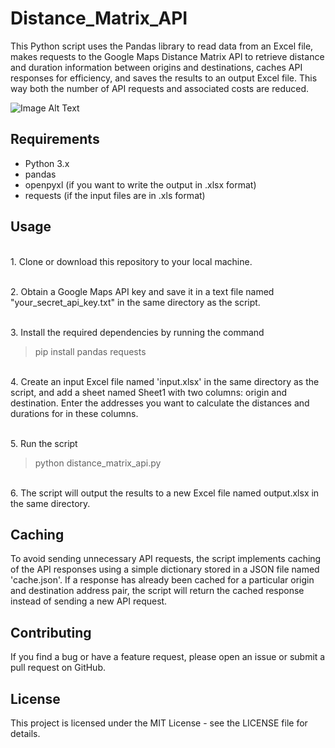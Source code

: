# Distance_Matrix_API
This Python script uses the Pandas library to read data from an Excel file, makes requests to the Google Maps Distance Matrix API to retrieve distance and duration information between origins and destinations, caches API responses for efficiency, and saves the results to an output Excel file. This way both the number of API requests and associated costs are reduced. </br>

![Image Alt Text](./distance-matrix-google-maps-api.jpg)


## Requirements
- Python 3.x
- pandas
- openpyxl (if you want to write the output in .xlsx format)
- requests (if the input files are in .xls format)


## Usage

</br>1. Clone or download this repository to your local machine.

</br>2. Obtain a Google Maps API key and save it in a text file named "your_secret_api_key.txt" in the same directory as the script.

</br>3. Install the required dependencies by running the command
> pip install pandas requests

</br>4. Create an input Excel file named 'input.xlsx' in the same directory as the script, and add a sheet named Sheet1 with two columns: origin and destination. Enter the addresses you want to calculate the distances and durations for in these columns.


</br>5. Run the script
> python distance_matrix_api.py

</br>6. The script will output the results to a new Excel file named output.xlsx in the same directory.


## Caching
To avoid sending unnecessary API requests, the script implements caching of the API responses using a simple dictionary stored in a JSON file named 'cache.json'. If a response has already been cached for a particular origin and destination address pair, the script will return the cached response instead of sending a new API request.


## Contributing
If you find a bug or have a feature request, please open an issue or submit a pull request on GitHub.

## License
This project is licensed under the MIT License - see the LICENSE file for details.
